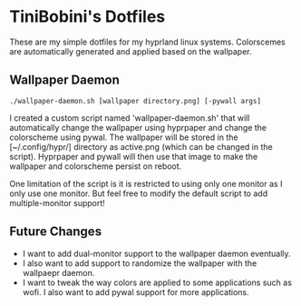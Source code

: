 # TiniBobini's Dotfiles
These are my simple dotfiles for my hyprland linux systems.
Colorscemes are automatically generated and applied based on the wallpaper.
## Wallpaper Daemon
```
./wallpaper-daemon.sh [wallpaper directory.png] [-pywall args]
```
I created a custom script named 'wallpaper-daemon.sh' that will automatically change the wallpaper using hyprpaper and change the colorscheme using pywal. 
The wallpaper will be stored in the [~/.config/hypr/] directory as active.png (which can be changed in the script). Hyprpaper and pywall will then use that image to make the wallpaper and colorscheme persist on reboot.

One limitation of the script is it is restricted to using only one monitor as I only use one monitor. But feel free to modify the default script to add multiple-monitor support!

## Future Changes
* I want to add dual-monitor support to the wallpaper daemon eventually.
* I also want to add support to randomize the wallpaper with the wallpaepr daemon.
* I want to tweak the way colors are applied to some applications such as wofi. I also want to add pywal support for more applications.
